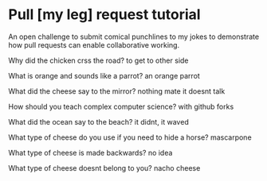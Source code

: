 # Pull [my leg] request tutorial
An open challenge to submit comical punchlines to my jokes to demonstrate how pull requests can enable collaborative working. 

Why did the chicken crss the road? 
to get to other side

What is orange and sounds like a parrot? 
an orange parrot

What did the cheese say to the mirror?
nothing mate it doesnt talk

How should you teach complex computer science? 
with github forks

What did the ocean say to the beach?
it didnt, it waved

What type of cheese do you use if you need to hide a horse?
mascarpone

What type of cheese is made backwards?
no idea

What type of cheese doesnt belong to you?
nacho cheese
